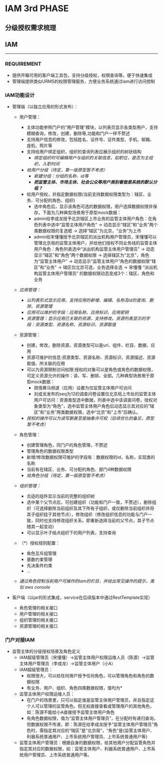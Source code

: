 # IAM 3rd PHASE

## 分级授权需求梳理

## IAM

----------------------------

### REQUIREMENT

- 提供开箱可用的客户端工具包，支持分级授权，权限查询等，便于快速集成
- 管理端提供类似URMS的权限管理服务，方便业务系统通过iam进行访问控制

### IAM功能设计

- 管理端（以独立应用的形式发布）：

  - 用户管理：
    - 主体功能参照门户的“用户管理”模块，以列表页显示各类型用户，支持模糊查询，修改，创建，删除等,功能和门户一样不赘述
    - 支持用户信息的修改，包括姓名、证件号、证件类型、手机、邮箱、座机、照片等
    - 支持给用户绑定组织，组织的查询列表应展示组织的树状结构
      - *绑定组织时可编辑用户与组织的关联信息，如职位，是否为主组织，入职时间*
    - *给用户分组（待定，第一版原型暂不考虑）*
      - *新建分组：分组的名称、id等*
      - ***把监管主体、市场主体、社会公众等用户类别看做是系统的默认分组？***
    - 给用户授权，并指定数据权限(当前支持数据权限类型为：辖区、业务、可分配的角色、组织)
      - 选中角色后，显示该角色可选的数据权限，用户选择数据权限并保存，下面为几种典型场景用于原型mock数据：
      - admin给李成龙授予北京辖区上市业务的监管主体用户角色：在角色列表中选中“监管主体用户角色” -> 动态显示“辖区”和“业务”两个类数据权限的复选框 -> 选择“辖区”为北京，“业务”为上市
      - admin给宋懂懂授予北京辖区的派出机构用户管理员，宋懂懂可以管理北京局的监管主体用户，并给他们授权不同业务线的监管主体用户角色：角色列表选中“派出机构监管主体用户管理员” -> 动态显示“辖区”和“角色”两个数据权限 -> 选择辖区为“北京”，角色为“监管主体用户” -> 动态显示“监管主体用户”角色的数据权限“辖区”和“业务” -> 辖区仅北京可选，业务选择全选 -> 宋懂懂 “派出机构监管主体用户管理员” 的数据权限动态变成3个：辖区、角色和业务

  - *应用管理：*
    - *以列表形式显示应用，支持应用的新增、编辑、名称及id的查询、删除、资源管理*
    - *应用可以维护的字段：应用名称、应用标识、应用密钥*
    - *资源管理：显示应用已关联的资源，支持修改，资源列表显示的字段：资源类型、资源名称、资源标识、资源取值*

  - 资源管理：
    - 创建，修改，删除资源，资源类型可以是url、组件、栏目、数据、应用
    - 资源可维护的信息:资源类型、资源名称、资源标识、资源描述、资源取值、所关联的应用
    - 可以为资源限制访问权限:授权的对象可以是角色或角色的数据权限，可定义资源允许的操作：读、写、删除、全部。几种典型场景用于原型mock数据：
      - 舆情赛马频道（应用）设置为仅监管主体用户可访问
      - 刘成龙发布的seq为12的调查问卷设置仅北京局上市处的监管主体用户可访问：资源类型选中数据，列表中选中该调查问卷，授权对象类型为“角色”，选中监管主体用户角色后动态显示其对应的“辖区”和“业务”两类数据权限，选中“北京”和“上市”后确认。
    - *授权的操作可以为读写删甚至是抽象许可权（后续优化的备忘，原型暂不考虑）*

  - 角色管理：
    - 创建管理角色，同门户的角色管理，不赘述
    - 管理角色的数据权限类型
    - 新增/修改数据权限可维护的字段有：数据权限的id，名称，实现类的名称
    - 当前有在辖区、业务、可分配的角色、部门4种数据权限
    - *给角色分组（待定，第一版原型暂不考虑）*

  - *组织管理：*
    - 合适的组件显示当前的完整的组织树
    - 选中某个父节点后，可创建组织（功能和门户一致，不赘述），删除组织（可选择删除当前组织及其下所有子组织，或仅删除当前组织并将其子组织挂于其他节点），修改组织（修改组织信息的功能与门户一致，同时也支持修改组织关系，即重新选择当前的父节点，其子节点随其一起变动）
    - 可以显示叶子结点组织下的用户列表，支持查询

  - （*）授权规则配置：
    - 角色互斥组管理
    - 基数约束管理
    - 先决条件约束
    - ... 

  - *通过角色控制当前用户可操作的iam的栏目，并给出常见操作的提示，类似 aws console*

- 客户端（以jar的形式集成，service在后续版本中通过RestTemplate实现）
  - 角色管理的相关接口
  - 用户管理的相关接口
  - 组织管理的相关接口
  - 资源管理的相关接口

### 门户对接IAM

- 监管主体的分级授权场景及角色定义
  - IAM超级管理员（宋懂懂）->监管主体用户权限运维人员（陈源）->监管主体用户管理员（李成龙）->监管主体用户（小A）
  - IAM超级管理员：
    - 权限很大，可以给任何用户授予任何角色，可以管理角色和角色的数据权限
    - 有业务、用户、组织、角色四类数据权限，值均为*
  - 监管主体用户权限运维人员：
    - 在门户的场景里，只可以指定谁是监管主体用户管理员，并且指定这个人可以管理的监管角色。但无权直接查看或管理用户的其他角色，如：陈源不能给小A直接授予监管主体用户角色
    - 有角色数据权限，值为“监管主体用户管理员”，在分配时有递归查询，但数据权限不传递，即：陈源在给李成龙授予“监管主体用户管理员”角色时，需指定其对应的“辖区”是“北京局”，“角色”是{监管主体用户、利器系统普通用户、上市系统用户管理员、上市系统普通用户等}
  - 监管主体用户管理员：根据自身的数据权限，给其他用户分配监管角色并指定其对应的数据权限，如：监管主体用户、利器系统普通用户、上市系统用户管理员、上市系统普通用户等。
